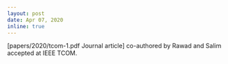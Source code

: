 ```yaml
---
layout: post
date: Apr 07, 2020
inline: true
---
```


[papers/2020/tcom-1.pdf Journal article] co-authored by Rawad and Salim accepted at IEEE TCOM.
